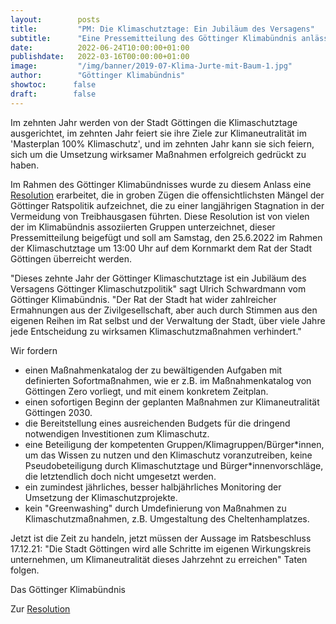 ```yaml
---
layout:        posts
title:         "PM: Die Klimaschutztage: Ein Jubiläum des Versagens"
subtitle:      "Eine Pressemitteilung des Göttinger Klimabündnis anlässlich der Klimaschutztage 2022"
date:          2022-06-24T10:00:00+01:00
publishdate:   2022-03-16T00:00:00+01:00
image:         "/img/banner/2019-07-Klima-Jurte-mit-Baum-1.jpg"
author:        "Göttinger Klimabündnis"
showtoc:      false
draft:        false
---
```



Im zehnten Jahr werden von der Stadt Göttingen die Klimaschutztage ausgerichtet, im zehnten Jahr
feiert sie ihre Ziele zur Klimaneutralität im 'Masterplan 100% Klimaschutz', und im zehnten Jahr
kann sie sich feiern, sich um die Umsetzung wirksamer Maßnahmen erfolgreich gedrückt zu haben.

Im Rahmen des Göttinger Klimabündnisses wurde zu diesem Anlass eine
[Resolution](/documents/Resolution_KST2022_Übergabe.pdf)
 erarbeitet, die
in groben Zügen die offensichtlichsten Mängel der Göttinger Ratspolitik aufzeichnet, die zu einer
langjährigen Stagnation in der Vermeidung von Treibhausgasen führten. Diese Resolution ist von
vielen der im Klimabündnis assoziierten Gruppen unterzeichnet, dieser Pressemitteilung beigefügt
und soll am Samstag, den 25.6.2022 im Rahmen der Klimaschutztage um 13:00 Uhr auf dem
Kornmarkt dem Rat der Stadt Göttingen überreicht werden.

"Dieses zehnte Jahr der Göttinger Klimaschutztage ist ein Jubiläum des Versagens Göttinger
Klimaschutzpolitik" sagt Ulrich Schwardmann vom Göttinger Klimabündnis. "Der Rat der Stadt hat
wider zahlreicher Ermahnungen aus der Zivilgesellschaft, aber auch durch Stimmen aus den
eigenen Reihen im Rat selbst und der Verwaltung der Stadt, über viele Jahre jede Entscheidung zu
wirksamen Klimaschutzmaßnahmen verhindert."

Wir fordern
- einen Maßnahmenkatalog der zu bewältigenden Aufgaben mit definierten
Sofortmaßnahmen, wie er z.B. im Maßnahmenkatalog von Göttingen Zero vorliegt, und mit
einem konkretem Zeitplan.
- einen sofortigen Beginn der geplanten Maßnahmen zur Klimaneutralität Göttingen 2030.
- die Bereitstellung eines ausreichenden Budgets für die dringend notwendigen Investitionen
zum Klimaschutz.
- eine Beteiligung der kompetenten Gruppen/Klimagruppen/Bürger\*innen, um das Wissen zu
nutzen und den Klimaschutz voranzutreiben, keine Pseudobeteiligung durch
Klimaschutztage und Bürger\*innenvorschläge, die letztendlich doch nicht umgesetzt
werden.
- ein zumindest jährliches, besser halbjährliches Monitoring der Umsetzung der
Klimaschutzprojekte.
- kein "Greenwashing" durch Umdefinierung von Maßnahmen zu Klimaschutzmaßnahmen,
z.B. Umgestaltung des Cheltenhamplatzes.

Jetzt ist die Zeit zu handeln, jetzt müssen der Aussage im Ratsbeschluss 17.12.21: "Die Stadt
Göttingen wird alle Schritte im eigenen Wirkungskreis unternehmen, um Klimaneutralität dieses
Jahrzehnt zu erreichen" Taten folgen.

Das Göttinger Klimabündnis

Zur [Resolution](/documents/Resolution_KST2022_Übergabe.pdf)
